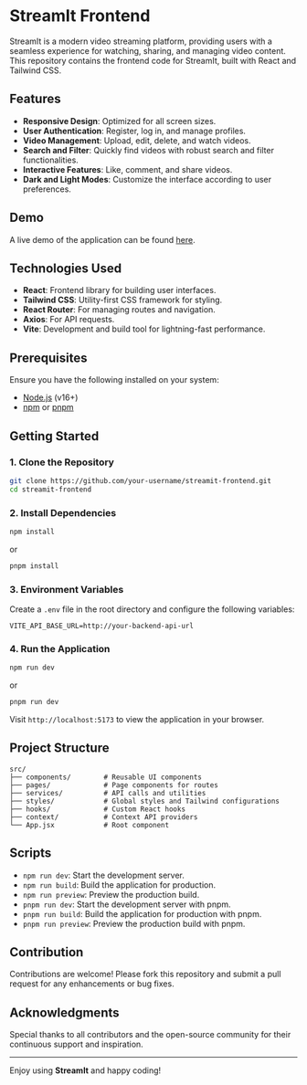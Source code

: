 

# StreamIt Frontend

StreamIt is a modern video streaming platform, providing users with a seamless experience for watching, sharing, and managing video content. This repository contains the frontend code for StreamIt, built with React and Tailwind CSS.

## Features

- **Responsive Design**: Optimized for all screen sizes.
- **User Authentication**: Register, log in, and manage profiles.
- **Video Management**: Upload, edit, delete, and watch videos.
- **Search and Filter**: Quickly find videos with robust search and filter functionalities.
- **Interactive Features**: Like, comment, and share videos.
- **Dark and Light Modes**: Customize the interface according to user preferences.

## Demo

A live demo of the application can be found [here](https://github.com/ByteBrewerTK/Play_backend.git).

## Technologies Used

- **React**: Frontend library for building user interfaces.
- **Tailwind CSS**: Utility-first CSS framework for styling.
- **React Router**: For managing routes and navigation.
- **Axios**: For API requests.
- **Vite**: Development and build tool for lightning-fast performance.

## Prerequisites

Ensure you have the following installed on your system:

- [Node.js](https://nodejs.org/) (v16+)
- [npm](https://www.npmjs.com/) or [pnpm](https://pnpm.io/)

## Getting Started

### 1. Clone the Repository

```bash
git clone https://github.com/your-username/streamit-frontend.git
cd streamit-frontend
```

### 2. Install Dependencies

```bash
npm install
```

or

```bash
pnpm install
```

### 3. Environment Variables

Create a `.env` file in the root directory and configure the following variables:

```env
VITE_API_BASE_URL=http://your-backend-api-url
```

### 4. Run the Application

```bash
npm run dev
```

or

```bash
pnpm run dev
```

Visit `http://localhost:5173` to view the application in your browser.

## Project Structure

```plaintext
src/
├── components/        # Reusable UI components
├── pages/             # Page components for routes
├── services/          # API calls and utilities
├── styles/            # Global styles and Tailwind configurations
├── hooks/             # Custom React hooks
├── context/           # Context API providers
└── App.jsx            # Root component
```

## Scripts

- `npm run dev`: Start the development server.
- `npm run build`: Build the application for production.
- `npm run preview`: Preview the production build.
- `pnpm run dev`: Start the development server with pnpm.
- `pnpm run build`: Build the application for production with pnpm.
- `pnpm run preview`: Preview the production build with pnpm.

## Contribution

Contributions are welcome! Please fork this repository and submit a pull request for any enhancements or bug fixes.

## Acknowledgments

Special thanks to all contributors and the open-source community for their continuous support and inspiration.

---

Enjoy using **StreamIt** and happy coding!
